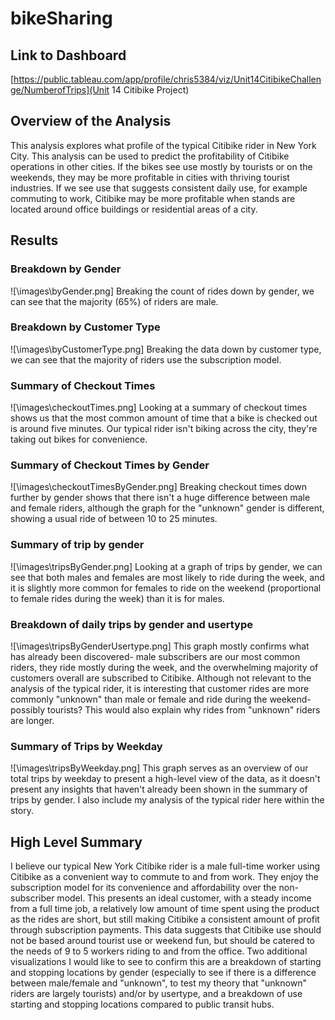 # bikeSharing
## Link to Dashboard
[https://public.tableau.com/app/profile/chris5384/viz/Unit14CitibikeChallenge/NumberofTrips](Unit 14 Citibike Project)
## Overview of the Analysis
This analysis explores what profile of the typical Citibike rider in New York City. This analysis can be used to predict the profitability of Citibike operations in other cities. If the bikes see use mostly by tourists or on the weekends, they may be more profitable in cities with thriving tourist industries. If we see use that suggests consistent daily use, for example commuting to work, Citibike may be more profitable when stands are located around office buildings or residential areas of a city. 
## Results
### Breakdown by Gender
![\images\byGender.png] 
Breaking the count of rides down by gender, we can see that the majority (65%) of riders are male.
### Breakdown by Customer Type
![\images\byCustomerType.png]
Breaking the data down by customer type, we can see that the majority of riders use the subscription model.
### Summary of Checkout Times
![\images\checkoutTimes.png]
Looking at a summary of checkout times shows us that the most common amount of time that a bike is checked out is around five minutes. Our typical rider isn't biking across the city, they're taking out bikes for convenience.
### Summary of Checkout Times by Gender
![\images\checkoutTimesByGender.png]
Breaking checkout times down further by gender shows that there isn't a huge difference between male and female riders, although the graph for the "unknown" gender is different, showing a usual ride of between 10 to 25 minutes.
### Summary of trip by gender
![\images\tripsByGender.png]
Looking at a graph of trips by gender, we can see that both males and females are most likely to ride during the week, and it is slightly more common for females to ride on the weekend (proportional to female rides during the week) than it is for males.
### Breakdown of daily trips by gender and usertype
![\images\tripsByGenderUsertype.png]
This graph mostly confirms what has already been discovered- male subscribers are our most common riders, they ride mostly during the week, and the overwhelming majority of customers overall are subscribed to Citibike.
Although not relevant to the analysis of the typical rider, it is interesting that customer rides are more commonly "unknown" than male or female and ride during the weekend- possibly tourists?
This would also explain why rides from "unknown" riders are longer.
### Summary of Trips by Weekday
![\images\tripsByWeekday.png]
This graph serves as an overview of our total trips by weekday to present a high-level view of the data, as it doesn't present any insights that haven't already been shown in the summary of trips by gender. I also include my analysis of the typical rider here within the story.
## High Level Summary
I believe our typical New York Citibike rider is a male full-time worker using Citibike as a convenient way to commute to and from work. They enjoy the subscription model for its convenience and affordability over the non-subscriber model. This presents an ideal customer, with a steady income from a full time job, a relatively low amount of time spent using the product as the rides are short, but still making Citibike a consistent amount of profit through subscription payments.
This data suggests that Citibike use should not be based around tourist use or weekend fun, but should be catered to the needs of 9 to 5 workers riding to and from the office.
Two additional visualizations I would like to see to confirm this are a breakdown of starting and stopping locations by gender (especially to see if there is a difference between male/female and "unknown", to test my theory that "unknown" riders are largely tourists) and/or by usertype, and a breakdown of use starting and stopping locations compared to public transit hubs.